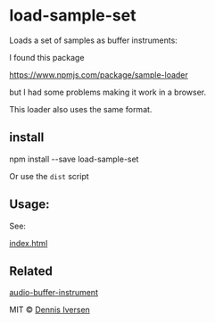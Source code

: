 # load-sample-set

Loads a set of samples as buffer instruments:

I found this package 

https://www.npmjs.com/package/sample-loader

but I had some problems making it work in a browser. 

This loader also uses the same format. 

## install

npm install --save load-sample-set

Or use the `dist` script

## Usage: 

See: 

[index.html](index.html)

## Related 

[audio-buffer-instrument](https://www.npmjs.com/package/audio-buffer-instrument)

MIT © [Dennis Iversen](https://github.com/diversen)
